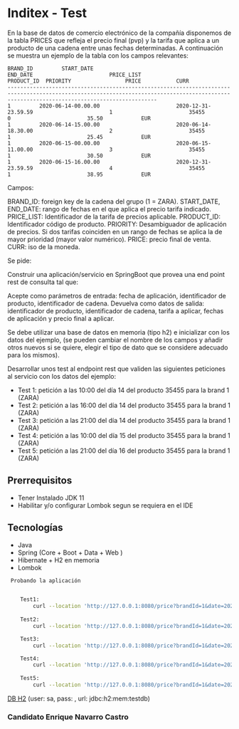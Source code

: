 # Inditex - Test


En la base de datos de comercio electrónico de la compañía disponemos de la tabla PRICES que refleja el precio final
(pvp) y la tarifa que aplica a un producto de una cadena entre unas fechas determinadas. A continuación se muestra un
ejemplo de la tabla con los campos relevantes:

```
BRAND_ID         START_DATE                                    END_DATE                        PRICE_LIST                   PRODUCT_ID  PRIORITY                 PRICE           CURR
-------------------------------------------------------------------------------------------------------------------------------------------------------------------------------------------
1         2020-06-14-00.00.00                        2020-12-31-23.59.59                        1                        35455                0                        35.50            EUR
1         2020-06-14-15.00.00                        2020-06-14-18.30.00                        2                        35455                1                        25.45            EUR
1         2020-06-15-00.00.00                        2020-06-15-11.00.00                        3                        35455                1                        30.50            EUR
1         2020-06-15-16.00.00                        2020-12-31-23.59.59                        4                        35455                1                        38.95            EUR
```

Campos:

BRAND_ID: foreign key de la cadena del grupo (1 = ZARA). START_DATE, END_DATE: rango de fechas en el que aplica el
precio tarifa indicado. PRICE_LIST: Identificador de la tarifa de precios aplicable. PRODUCT_ID: Identificador código de
producto. PRIORITY: Desambiguador de aplicación de precios. Si dos tarifas coinciden en un rango de fechas se aplica la
de mayor prioridad (mayor valor numérico). PRICE: precio final de venta. CURR: iso de la moneda.

Se pide:

Construir una aplicación/servicio en SpringBoot que provea una end point rest de consulta tal que:

Acepte como parámetros de entrada: fecha de aplicación, identificador de producto, identificador de cadena. Devuelva
como datos de salida: identificador de producto, identificador de cadena, tarifa a aplicar, fechas de aplicación y
precio final a aplicar.

Se debe utilizar una base de datos en memoria (tipo h2) e inicializar con los datos del ejemplo, (se pueden cambiar el
nombre de los campos y añadir otros nuevos si se quiere, elegir el tipo de dato que se considere adecuado para los
mismos).

Desarrollar unos test al endpoint rest que validen las siguientes peticiones al servicio con los datos del ejemplo:

* Test 1: petición a las 10:00 del día 14 del producto 35455 para la brand 1 (ZARA)
* Test 2: petición a las 16:00 del día 14 del producto 35455 para la brand 1 (ZARA)
* Test 3: petición a las 21:00 del día 14 del producto 35455 para la brand 1 (ZARA)
* Test 4: petición a las 10:00 del día 15 del producto 35455 para la brand 1 (ZARA)
* Test 5: petición a las 21:00 del día 16 del producto 35455 para la brand 1 (ZARA)

## Prerrequisitos

* Tener Instalado JDK 11
* Habilitar y/o configurar Lombok segun se requiera en el IDE

## Tecnologías

- Java
- Spring (Core + Boot + Data + Web )
- Hibernate + H2 en memoria
- Lombok

```sh
 Probando la aplicación


    Test1:
        curl --location 'http://127.0.0.1:8080/price?brandId=1&date=2020-06-14T10:00:00&productId=35455'
    
    Test2:
        curl --location 'http://127.0.0.1:8080/price?brandId=1&date=2020-06-14T16:00:00&productId=35455'

    Test3:
        curl --location 'http://127.0.0.1:8080/price?brandId=1&date=2020-06-14T21:00:00&productId=35455'

    Test4:
        curl --location 'http://127.0.0.1:8080/price?brandId=1&date=2020-06-15T10:00:00&productId=35455'
    
    Test5:
        curl --location 'http://127.0.0.1:8080/price?brandId=1&date=2020-06-16T21:00:00&productId=35455'
```    

[DB H2](http://localhost:8098/h2-console) (user: sa, pass: , url: jdbc:h2:mem:testdb)

### Candidato Enrique Navarro Castro

